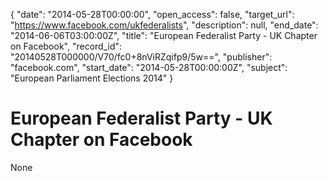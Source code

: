 {
  "date": "2014-05-28T00:00:00", 
  "open_access": false, 
  "target_url": "https://www.facebook.com/ukfederalists", 
  "description": null, 
  "end_date": "2014-06-06T03:00:00Z", 
  "title": "European Federalist Party - UK Chapter on Facebook", 
  "record_id": "20140528T000000/V70/fc0+8nViRZqifp9/5w==", 
  "publisher": "facebook.com", 
  "start_date": "2014-05-28T00:00:00Z", 
  "subject": "European Parliament Elections 2014"
}

# European Federalist Party - UK Chapter on Facebook

None